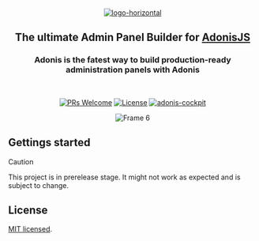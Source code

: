 <div align="center">
<br/>
  
[![logo-horizontal](https://github.com/user-attachments/assets/59cdebd2-9f69-4431-9dfa-5784f2ea49a8)](https://adonis-cockpit.com)

## The ultimate Admin Panel Builder for [AdonisJS](https://adonisjs.com/)

### Adonis is the fatest way to build production-ready administration panels with Adonis

<br/>
</div>

<div align="center">

[![PRs Welcome](https://img.shields.io/badge/PRs-Are%20welcome-brightgreen.svg?style=flat-square)](https://makeapullrequest.com) [![License](https://img.shields.io/github/license/FriendsOfAdonis/magnify?label=License&style=flat-square)](LICENCE) [![adonis-cockpit](https://img.shields.io/npm/v/adonis-cockpit?style=flat-square)](https://www.npmjs.com/package/adonis-cockpit)

![Frame 6](https://github.com/user-attachments/assets/f3c227ae-7754-483d-bfa1-3229ed15f4fb)

</div>

## Gettings started

> [!CAUTION]
> This project is in prerelease stage. It might not work as expected and is subject to change.

## License

[MIT licensed](LICENSE.md).

